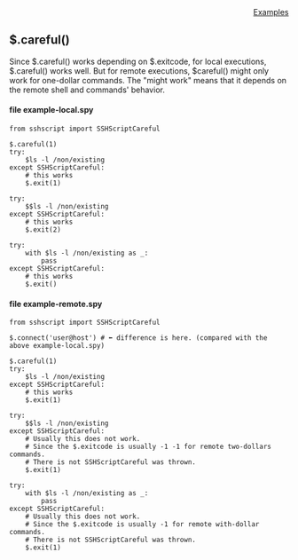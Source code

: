 <div style="text-align:right"><a href="./index">Examples</a></div>

## $.careful()

Since $.careful() works depending on $.exitcode, for local executions, $.careful() works well. But for remote executions, $careful() might only work for one-dollar commands. The "might work" means that it depends on the remote shell and commands' behavior.


#### file example-local.spy

```
from sshscript import SSHScriptCareful

$.careful(1)
try:
    $ls -l /non/existing
except SSHScriptCareful:
    # this works
    $.exit(1)

try:
    $$ls -l /non/existing
except SSHScriptCareful:
    # this works
    $.exit(2)

try:
    with $ls -l /non/existing as _:
        pass
except SSHScriptCareful:
    # this works
    $.exit()

```


#### file example-remote.spy

```
from sshscript import SSHScriptCareful

$.connect('user@host') # ⬅ difference is here. (compared with the above example-local.spy)

$.careful(1)
try:
    $ls -l /non/existing
except SSHScriptCareful:
    # this works
    $.exit(1)

try:
    $$ls -l /non/existing
except SSHScriptCareful:
    # Usually this does not work.
    # Since the $.exitcode is usually -1 -1 for remote two-dollars commands.
    # There is not SSHScriptCareful was thrown.
    $.exit(1)

try:
    with $ls -l /non/existing as _:
        pass
except SSHScriptCareful:
    # Usually this does not work.
    # Since the $.exitcode is usually -1 for remote with-dollar commands.
    # There is not SSHScriptCareful was thrown.
    $.exit(1)

```
